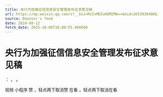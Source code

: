 ```yaml
---
title: 央行为加强征信信息安全管理发布征求意见稿
url: https://mp.weixin.qq.com/s?__biz=MzIxMDIwODM2MA==&mid=2653930480&idx=1&sn=13faa2930542a0ad5863542db33edc10
source: Doonsec's feed
date: 2024-08-12
fetch_date: 2025-10-06T18:00:55.966680
---
```


# 央行为加强征信信息安全管理发布征求意见稿

：
，
。

视频
小程序
赞
，轻点两下取消赞
在看
，轻点两下取消在看